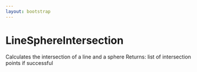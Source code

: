 ```yaml
---
layout: bootstrap
---
```


# LineSphereIntersection

Calculates the intersection of a line and a sphere
        Returns:
          list of intersection points if successful
        


